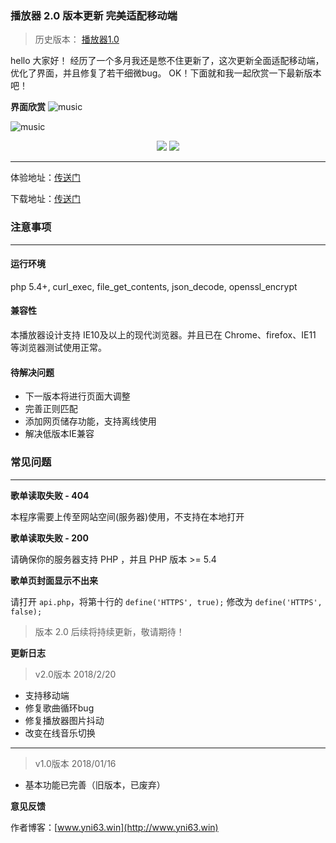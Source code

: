 ###  播放器 2.0 版本更新 完美适配移动端

> 历史版本：  [播放器1.0](http://www.yni63.win/index.php/archives/7/)


hello 大家好！  经历了一个多月我还是憋不住更新了，这次更新全面适配移动端，优化了界面，并且修复了若干细微bug。 OK！下面就和我一起欣赏一下最新版本吧！

**界面欣赏**
![music](http://my-code.nos-eastchina1.126.net/jsrun/music/music_2_1.png)

![music](http://my-code.nos-eastchina1.126.net/jsrun/music/music_2_2.png)



<center>
    <img src="http://my-code.nos-eastchina1.126.net/jsrun/music/music_2_3.png">
    <img src="http://my-code.nos-eastchina1.126.net/jsrun/music/music_2_4.png">
</center>

-----

体验地址：[传送门](http://www.inkgn.site)


下载地址：[传送门](https://github.com/Yin63/Yin63)



### 注意事项
-----
#### 运行环境
php 5.4+, curl_exec, file_get_contents, json_decode, openssl_encrypt

#### 兼容性
本播放器设计支持 IE10及以上的现代浏览器。并且已在 Chrome、firefox、IE11 等浏览器测试使用正常。

#### 待解决问题

- 下一版本将进行页面大调整
- 完善正则匹配
- 添加网页储存功能，支持离线使用
- 解决低版本IE兼容

### 常见问题
-----
**歌单读取失败 - 404**

本程序需要上传至网站空间(服务器)使用，不支持在本地打开


**歌单读取失败 - 200**

请确保你的服务器支持 PHP ，并且 PHP 版本 >= 5.4


**歌单页封面显示不出来**

请打开 `api.php`，将第十行的 `define('HTTPS', true);` 修改为 `define('HTTPS', false);`

> 版本  2.0   后续将持续更新，敬请期待！

**更新日志**
>  v2.0版本  2018/2/20 
- 支持移动端
- 修复歌曲循环bug 
- 修复播放器图片抖动
- 改变在线音乐切换

-----
> v1.0版本  2018/01/16
-	基本功能已完善（旧版本，已废弃）

**意见反馈**

作者博客：[www.yni63.win](http://www.yni63.win)



